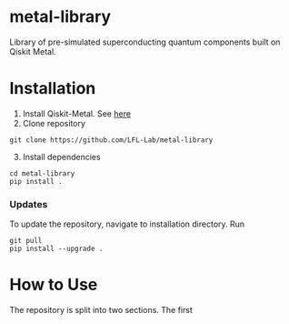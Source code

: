 # metal-library
Library of pre-simulated superconducting quantum components built on Qiskit Metal.


# Installation
1. Install Qiskit-Metal. See [here](https://qiskit.org/documentation/metal/installation.html)
2. Clone repository
```
git clone https://github.com/LFL-Lab/metal-library
```
3. Install dependencies
```
cd metal-library
pip install .
```

### Updates
To update the repository, navigate to installation directory. Run
```
git pull
pip install --upgrade .
```

# How to Use
The repository is split into two sections. The first

